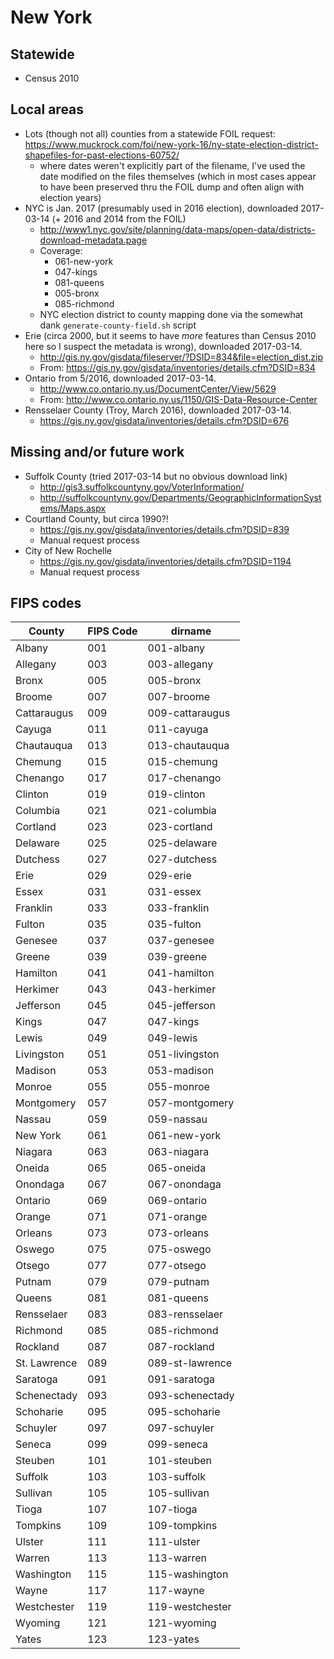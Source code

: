 # New York

## Statewide

- Census 2010

## Local areas

- Lots (though not all) counties from a statewide FOIL request: https://www.muckrock.com/foi/new-york-16/ny-state-election-district-shapefiles-for-past-elections-60752/
    - where dates weren't explicitly part of the filename, I've used the date modified on the files themselves (which in most cases appear to have been preserved thru the FOIL dump and often align with election years)
- NYC is Jan. 2017 (presumably used in 2016 election), downloaded 2017-03-14 (+ 2016 and 2014 from the FOIL)
    - http://www1.nyc.gov/site/planning/data-maps/open-data/districts-download-metadata.page
    - Coverage:
        - 061-new-york
        - 047-kings
        - 081-queens
        - 005-bronx
        - 085-richmond
    - NYC election district to county mapping done via the somewhat dank `generate-county-field.sh` script
- Erie (circa 2000, but it seems to have _more_ features than Census 2010 here so I suspect the metadata is wrong), downloaded 2017-03-14.
    - http://gis.ny.gov/gisdata/fileserver/?DSID=834&file=election_dist.zip
    - From: https://gis.ny.gov/gisdata/inventories/details.cfm?DSID=834
- Ontario from 5/2016, downloaded 2017-03-14.
    - http://www.co.ontario.ny.us/DocumentCenter/View/5629
    - From: http://www.co.ontario.ny.us/1150/GIS-Data-Resource-Center
- Rensselaer County (Troy, March 2016), downloaded 2017-03-14.
    - https://gis.ny.gov/gisdata/inventories/details.cfm?DSID=676

## Missing and/or future work

- Suffolk County (tried 2017-03-14 but no obvious download link)
    - http://gis3.suffolkcountyny.gov/VoterInformation/
    - http://suffolkcountyny.gov/Departments/GeographicInformationSystems/Maps.aspx
- Courtland County, but circa 1990?!
    - https://gis.ny.gov/gisdata/inventories/details.cfm?DSID=839
    - Manual request process
- City of New Rochelle
    - https://gis.ny.gov/gisdata/inventories/details.cfm?DSID=1194
    - Manual request process

## FIPS codes

County | FIPS Code | dirname
-------|-----------|---------
Albany | 001 | 001-albany
Allegany | 003 | 003-allegany
Bronx | 005 | 005-bronx
Broome | 007 | 007-broome
Cattaraugus | 009 | 009-cattaraugus
Cayuga | 011 | 011-cayuga
Chautauqua | 013 | 013-chautauqua
Chemung | 015 | 015-chemung
Chenango | 017 | 017-chenango
Clinton | 019 | 019-clinton
Columbia | 021 | 021-columbia
Cortland | 023 | 023-cortland
Delaware | 025 | 025-delaware
Dutchess | 027 | 027-dutchess
Erie | 029 | 029-erie
Essex | 031 | 031-essex
Franklin | 033 | 033-franklin
Fulton | 035 | 035-fulton
Genesee | 037 | 037-genesee
Greene | 039 | 039-greene
Hamilton | 041 | 041-hamilton
Herkimer | 043 | 043-herkimer
Jefferson | 045 | 045-jefferson
Kings | 047 | 047-kings
Lewis | 049 | 049-lewis
Livingston | 051 | 051-livingston
Madison | 053 | 053-madison
Monroe | 055 | 055-monroe
Montgomery | 057 | 057-montgomery
Nassau | 059 | 059-nassau
New York | 061 | 061-new-york
Niagara | 063 | 063-niagara
Oneida | 065 | 065-oneida
Onondaga | 067 | 067-onondaga
Ontario | 069 | 069-ontario
Orange | 071 | 071-orange
Orleans | 073 | 073-orleans
Oswego | 075 | 075-oswego
Otsego | 077 | 077-otsego
Putnam | 079 | 079-putnam
Queens | 081 | 081-queens
Rensselaer | 083 | 083-rensselaer
Richmond | 085 | 085-richmond
Rockland | 087 | 087-rockland
St. Lawrence | 089 | 089-st-lawrence
Saratoga | 091 | 091-saratoga
Schenectady | 093 | 093-schenectady
Schoharie | 095 | 095-schoharie
Schuyler | 097 | 097-schuyler
Seneca | 099 | 099-seneca
Steuben | 101 | 101-steuben
Suffolk | 103 | 103-suffolk
Sullivan | 105 | 105-sullivan
Tioga | 107 | 107-tioga
Tompkins | 109 | 109-tompkins
Ulster | 111 | 111-ulster
Warren | 113 | 113-warren
Washington | 115 | 115-washington
Wayne | 117 | 117-wayne
Westchester | 119 | 119-westchester
Wyoming | 121 | 121-wyoming
Yates | 123 | 123-yates
